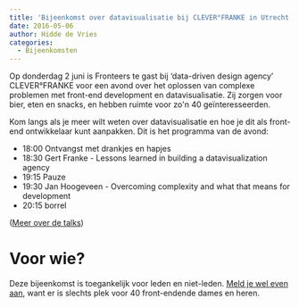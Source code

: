 ```yaml
---
title: 'Bijeenkomst over datavisualisatie bij CLEVER°FRANKE in Utrecht'
date: 2016-05-06
author: Hidde de Vries
categories:
  - Bijeenkomsten
---
```


Op donderdag 2 juni is Fronteers te gast bij ‘data-driven design agency’ CLEVER°FRANKE voor een avond over het oplossen van complexe problemen met front-end development en datavisualisatie. Zij zorgen voor bier, eten en snacks, en hebben ruimte voor zo'n 40 geïnteresseerden.

Kom langs als je meer wilt weten over datavisualisatie en hoe je dit als front-end ontwikkelaar kunt aanpakken. Dit is het programma van de avond:

- 18:00 Ontvangst met drankjes en hapjes
- 18:30 Gert Franke - Lessons learned in building a datavisualization agency
- 19:15 Pauze
- 19:30 Jan Hoogeveen - Overcoming complexity and what that means for development
- 20:15 borrel

([Meer over de talks](https://fronteers.nl/bijeenkomsten/2016/clever-franke))

# Voor wie?

Deze bijeenkomst is toegankelijk voor leden en niet-leden. [Meld je wel even aan](/bijeenkomsten/2016/clever-franke), want er is slechts plek voor 40 front-endende dames en heren.

